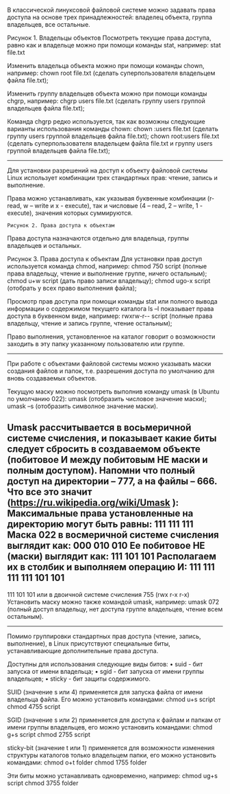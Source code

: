 

В классической линуксовой файловой системе можно задавать права доступа на основе трех принадлежностей: владелец объекта, группа владельцев, все остальные.
 
Рисунок 1. Владельцы объектов
Посмотреть текущие права доступа, равно как и владельце можно при помощи команды stat, например: 
stat file.txt

Изменить владельца объекта можно при помощи команды chown, например:
chown root file.txt	(сделать суперпользователя владельцем файла file.txt);

Изменить группу владельцев объекта можно при помощи команды chgrp, например:
chgrp users file.txt	(сделать группу users группой владельцев файла file.txt);

Команда chgrp редко используется, так как возможны следующие варианты использования команды chown:
chown :users file.txt	(сделать группу users группой владельцев файла file.txt);
chown root:users file.txt  (сделать суперпользователя владельцем файла file.txt и группу users группой владельцев файла file.txt);
___

Для установки разрешений на доступ к объекту файловой системы Linux использует комбинации трех стандартных прав: чтение, запись и выполнение.

Права можно устанавливать, как указывая буквенные комбинации (r- read, w – write и x - execute), так и числовые (4 – read, 2 – write, 1 - execute), значения которых суммируются.
 
	Рисунок 2. Права доступа к объектам
Права доступа назначаются отдельно для владельца, группы владельцев и остальных.
 
Рисунок 3. Права доступа к объектам
Для установки прав доступ используется команда chmod, например:
chmod  750 script 	 (полные права владельцу, чтение и выполнение группе, ничего остальным);
chmod  u+w script	 (дать право записи владельцу);
chmod  ugo-x script	 (отобрать у всех право выполнения файла);

Просмотр прав доступа при помощи команды stat или полного вывода информации о содержимом текущего каталога ls –l показывает права доступа в буквенном виде, например:
rwxrw-r-- script  (полные права владельцу, чтение и запись группе, чтение остальным);

Право выполнения, установленное на каталог говорит о возможности заходить в эту папку указанному пользователю или группе.
___

При работе с объектами файловой системы можно указывать маски создания файлов и папок, т.е. разрешения доступа по умолчанию для вновь создаваемых объектов.

Текущую маску можно посмотреть выполнив команду umask (в Ubuntu по умолчанию 022):
umask (отобразить числовое значение маски);
umask –s  (отобразить символное значение маски).

Umask рассчитывается в восьмеричной системе счисления, и показывает какие биты следует сбросить в создаваемом объекте (побитовое И между побитовым НЕ маски и полным доступом). Напомни что полный доступ на директории – 777, а на файлы – 666. Что все это значит (https://ru.wikipedia.org/wiki/Umask ):
Максимальные права установленные на директорию могут быть равны: 111 111 111
Маска 022 в восмеричной системе счисления выглядит как: 000 010 010
Ее побитовое НЕ (маски) выглядит как: 111 101 101
Располагаем их в столбик и выполняем операцию И:
111 111 111
111 101 101
-----------------
111 101 101 или в двоичной системе счисления 755 (rwx r-x r-x)
Установить маску можно также командой umask, например:
umask 072 (полный доступ владельцу, нет доступа группе владельцев, чтение всем остальным).

___
Помимо группировки стандартных прав доступа (чтение, запись, выполнение), в Linux присутствуют специальные биты, устанавливающие дополнительные права доступа.

Доступны для использования следующие виды битов:
•	suid		- бит запуска от имени владельца;
•	sgid		- бит запуска от имени группы владельцев;
•	sticky		- бит защиты содержимого.

SUID (значение s или 4) применяется для запуска файла от имени владельца файла. Его можно установить командами:
chmod  u+s script
chmod  4755 script

SGID (значение s или 2) применяется для доступа к файлам и папкам от имени группы владельцев, его можно установить командами:
chmod  g+s script
chmod  2755 script

sticky-bit (значение t или 1) применяется для возможности изменения структуры каталогов только владельцем папки, его можно установить командами:
chmod  o+t folder
chmod  1755 folder

Эти биты можно устанавливать одновременно, например:
chmod  ug+s script
chmod  3755 folder
